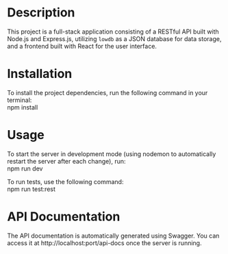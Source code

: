 # Description
This project is a full-stack application consisting of a RESTful API built with Node.js and Express.js, utilizing `lowdb` as a JSON database for data storage, and a frontend built with React for the user interface.

# Installation
To install the project dependencies, run the following command in your terminal: <br>
npm install

# Usage

To start the server in development mode (using nodemon to automatically restart the server after each change), run: <br>
npm run dev

To run tests, use the following command:<br>
npm run test:rest


# API Documentation
The API documentation is automatically generated using Swagger. You can access it at http://localhost:port/api-docs once the server is running.
